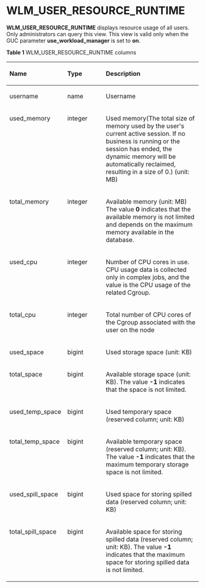 # WLM\_USER\_RESOURCE\_RUNTIME<a name="EN-US_TOPIC_0245374858"></a>

**WLM\_USER\_RESOURCE\_RUNTIME**  displays resource usage of all users. Only administrators can query this view. This view is valid only when the GUC parameter  **use\_workload\_manager**  is set to  **on**.

**Table  1**  WLM\_USER\_RESOURCE\_RUNTIME columns

<a name="en-us_topic_0237122754_en-us_topic_0059778356_t11b74f8fb7cd4bd8b53f72d8a89440c9"></a>
<table><thead align="left"><tr id="en-us_topic_0237122754_en-us_topic_0059778356_r5842d7f7603e497cb22101dfea845472"><th class="cellrowborder" valign="top" width="24.39%" id="mcps1.2.4.1.1"><p id="en-us_topic_0237122754_en-us_topic_0059778356_afad13ad0a32a4f00a617cdc00226c80b"><a name="en-us_topic_0237122754_en-us_topic_0059778356_afad13ad0a32a4f00a617cdc00226c80b"></a><a name="en-us_topic_0237122754_en-us_topic_0059778356_afad13ad0a32a4f00a617cdc00226c80b"></a>Name</p>
</th>
<th class="cellrowborder" valign="top" width="21.16%" id="mcps1.2.4.1.2"><p id="en-us_topic_0237122754_en-us_topic_0059778356_abf389d4d152b452d832a966b9c967aec"><a name="en-us_topic_0237122754_en-us_topic_0059778356_abf389d4d152b452d832a966b9c967aec"></a><a name="en-us_topic_0237122754_en-us_topic_0059778356_abf389d4d152b452d832a966b9c967aec"></a>Type</p>
</th>
<th class="cellrowborder" valign="top" width="54.449999999999996%" id="mcps1.2.4.1.3"><p id="en-us_topic_0237122754_en-us_topic_0059778356_aad914caab8464d5fb8e871ea9f9db721"><a name="en-us_topic_0237122754_en-us_topic_0059778356_aad914caab8464d5fb8e871ea9f9db721"></a><a name="en-us_topic_0237122754_en-us_topic_0059778356_aad914caab8464d5fb8e871ea9f9db721"></a>Description</p>
</th>
</tr>
</thead>
<tbody><tr id="en-us_topic_0237122754_en-us_topic_0059778356_r3fa5c62a2b324f449e54f1c1a7df2de8"><td class="cellrowborder" valign="top" width="24.39%" headers="mcps1.2.4.1.1 "><p id="en-us_topic_0237122754_p10103102071217"><a name="en-us_topic_0237122754_p10103102071217"></a><a name="en-us_topic_0237122754_p10103102071217"></a>username</p>
</td>
<td class="cellrowborder" valign="top" width="21.16%" headers="mcps1.2.4.1.2 "><p id="en-us_topic_0237122754_p04241417123"><a name="en-us_topic_0237122754_p04241417123"></a><a name="en-us_topic_0237122754_p04241417123"></a>name</p>
</td>
<td class="cellrowborder" valign="top" width="54.449999999999996%" headers="mcps1.2.4.1.3 "><p id="en-us_topic_0237122754_p639181441214"><a name="en-us_topic_0237122754_p639181441214"></a><a name="en-us_topic_0237122754_p639181441214"></a>Username</p>
</td>
</tr>
<tr id="en-us_topic_0237122754_en-us_topic_0059778356_rf38881ac52a945d6944ba0502b0e83c4"><td class="cellrowborder" valign="top" width="24.39%" headers="mcps1.2.4.1.1 "><p id="en-us_topic_0237122754_p1110652110121"><a name="en-us_topic_0237122754_p1110652110121"></a><a name="en-us_topic_0237122754_p1110652110121"></a>used_memory</p>
</td>
<td class="cellrowborder" valign="top" width="21.16%" headers="mcps1.2.4.1.2 "><p id="en-us_topic_0237122754_p193412140122"><a name="en-us_topic_0237122754_p193412140122"></a><a name="en-us_topic_0237122754_p193412140122"></a>integer</p>
</td>
<td class="cellrowborder" valign="top" width="54.449999999999996%" headers="mcps1.2.4.1.3 "><p id="en-us_topic_0237122754_p1230151411213"><a name="en-us_topic_0237122754_p1230151411213"></a><a name="en-us_topic_0237122754_p1230151411213"></a>Used memory(The total size of memory used by the user's current active session. If no business is running or the session has ended, the dynamic memory will be automatically reclaimed, resulting in a size of 0.) (unit: MB)</p>
</td>
</tr>
<tr id="en-us_topic_0237122754_en-us_topic_0059778356_rdeb045b57c5440c6876aa5e1fddf3793"><td class="cellrowborder" valign="top" width="24.39%" headers="mcps1.2.4.1.1 "><p id="en-us_topic_0237122754_p1275719218122"><a name="en-us_topic_0237122754_p1275719218122"></a><a name="en-us_topic_0237122754_p1275719218122"></a>total_memory</p>
</td>
<td class="cellrowborder" valign="top" width="21.16%" headers="mcps1.2.4.1.2 "><p id="en-us_topic_0237122754_p226191461218"><a name="en-us_topic_0237122754_p226191461218"></a><a name="en-us_topic_0237122754_p226191461218"></a>integer</p>
</td>
<td class="cellrowborder" valign="top" width="54.449999999999996%" headers="mcps1.2.4.1.3 "><p id="en-us_topic_0237122754_p62251431218"><a name="en-us_topic_0237122754_p62251431218"></a><a name="en-us_topic_0237122754_p62251431218"></a>Available memory (unit: MB) The value <strong id="en-us_topic_0237122754_b9574121913718"><a name="en-us_topic_0237122754_b9574121913718"></a><a name="en-us_topic_0237122754_b9574121913718"></a>0</strong> indicates that the available memory is not limited and depends on the maximum memory available in the database.</p>
</td>
</tr>
<tr id="en-us_topic_0237122754_row0970538191711"><td class="cellrowborder" valign="top" width="24.39%" headers="mcps1.2.4.1.1 "><p id="en-us_topic_0237122754_p9971538191717"><a name="en-us_topic_0237122754_p9971538191717"></a><a name="en-us_topic_0237122754_p9971538191717"></a>used_cpu</p>
</td>
<td class="cellrowborder" valign="top" width="21.16%" headers="mcps1.2.4.1.2 "><p id="en-us_topic_0237122754_p797217389175"><a name="en-us_topic_0237122754_p797217389175"></a><a name="en-us_topic_0237122754_p797217389175"></a>integer</p>
</td>
<td class="cellrowborder" valign="top" width="54.449999999999996%" headers="mcps1.2.4.1.3 "><p id="en-us_topic_0237122754_p397263812176"><a name="en-us_topic_0237122754_p397263812176"></a><a name="en-us_topic_0237122754_p397263812176"></a>Number of CPU cores in use. CPU usage data is collected only in complex jobs, and the value is the CPU usage of the related Cgroup.</p>
</td>
</tr>
<tr id="en-us_topic_0237122754_row64614276180"><td class="cellrowborder" valign="top" width="24.39%" headers="mcps1.2.4.1.1 "><p id="en-us_topic_0237122754_p12894125171811"><a name="en-us_topic_0237122754_p12894125171811"></a><a name="en-us_topic_0237122754_p12894125171811"></a>total_cpu</p>
</td>
<td class="cellrowborder" valign="top" width="21.16%" headers="mcps1.2.4.1.2 "><p id="en-us_topic_0237122754_p10894225181817"><a name="en-us_topic_0237122754_p10894225181817"></a><a name="en-us_topic_0237122754_p10894225181817"></a>integer</p>
</td>
<td class="cellrowborder" valign="top" width="54.449999999999996%" headers="mcps1.2.4.1.3 "><p id="en-us_topic_0237122754_p188951125151817"><a name="en-us_topic_0237122754_p188951125151817"></a><a name="en-us_topic_0237122754_p188951125151817"></a>Total number of CPU cores of the Cgroup associated with the user on the node</p>
</td>
</tr>
<tr id="en-us_topic_0237122754_row10451327201810"><td class="cellrowborder" valign="top" width="24.39%" headers="mcps1.2.4.1.1 "><p id="en-us_topic_0237122754_p1689592518180"><a name="en-us_topic_0237122754_p1689592518180"></a><a name="en-us_topic_0237122754_p1689592518180"></a>used_space</p>
</td>
<td class="cellrowborder" valign="top" width="21.16%" headers="mcps1.2.4.1.2 "><p id="en-us_topic_0237122754_p12895425161810"><a name="en-us_topic_0237122754_p12895425161810"></a><a name="en-us_topic_0237122754_p12895425161810"></a>bigint</p>
</td>
<td class="cellrowborder" valign="top" width="54.449999999999996%" headers="mcps1.2.4.1.3 "><p id="en-us_topic_0237122754_p489502517187"><a name="en-us_topic_0237122754_p489502517187"></a><a name="en-us_topic_0237122754_p489502517187"></a>Used storage space (unit: KB)</p>
</td>
</tr>
<tr id="en-us_topic_0237122754_row134412731818"><td class="cellrowborder" valign="top" width="24.39%" headers="mcps1.2.4.1.1 "><p id="en-us_topic_0237122754_p1089592520188"><a name="en-us_topic_0237122754_p1089592520188"></a><a name="en-us_topic_0237122754_p1089592520188"></a>total_space</p>
</td>
<td class="cellrowborder" valign="top" width="21.16%" headers="mcps1.2.4.1.2 "><p id="en-us_topic_0237122754_p14895192581819"><a name="en-us_topic_0237122754_p14895192581819"></a><a name="en-us_topic_0237122754_p14895192581819"></a>bigint</p>
</td>
<td class="cellrowborder" valign="top" width="54.449999999999996%" headers="mcps1.2.4.1.3 "><p id="en-us_topic_0237122754_p13895112513181"><a name="en-us_topic_0237122754_p13895112513181"></a><a name="en-us_topic_0237122754_p13895112513181"></a>Available storage space (unit: KB). The value <strong id="en-us_topic_0237122754_b44001157876"><a name="en-us_topic_0237122754_b44001157876"></a><a name="en-us_topic_0237122754_b44001157876"></a>-1</strong> indicates that the space is not limited.</p>
</td>
</tr>
<tr id="en-us_topic_0237122754_row366033117515"><td class="cellrowborder" valign="top" width="24.39%" headers="mcps1.2.4.1.1 "><p id="en-us_topic_0237122754_p126615311854"><a name="en-us_topic_0237122754_p126615311854"></a><a name="en-us_topic_0237122754_p126615311854"></a>used_temp_space</p>
</td>
<td class="cellrowborder" valign="top" width="21.16%" headers="mcps1.2.4.1.2 "><p id="en-us_topic_0237122754_p266113118514"><a name="en-us_topic_0237122754_p266113118514"></a><a name="en-us_topic_0237122754_p266113118514"></a>bigint</p>
</td>
<td class="cellrowborder" valign="top" width="54.449999999999996%" headers="mcps1.2.4.1.3 "><p id="en-us_topic_0237122754_p1618419541472"><a name="en-us_topic_0237122754_p1618419541472"></a><a name="en-us_topic_0237122754_p1618419541472"></a>Used temporary space (reserved column; unit: KB)</p>
</td>
</tr>
<tr id="en-us_topic_0237122754_row197631736455"><td class="cellrowborder" valign="top" width="24.39%" headers="mcps1.2.4.1.1 "><p id="en-us_topic_0237122754_p147630366520"><a name="en-us_topic_0237122754_p147630366520"></a><a name="en-us_topic_0237122754_p147630366520"></a>total_temp_space</p>
</td>
<td class="cellrowborder" valign="top" width="21.16%" headers="mcps1.2.4.1.2 "><p id="en-us_topic_0237122754_p17636361954"><a name="en-us_topic_0237122754_p17636361954"></a><a name="en-us_topic_0237122754_p17636361954"></a>bigint</p>
</td>
<td class="cellrowborder" valign="top" width="54.449999999999996%" headers="mcps1.2.4.1.3 "><p id="en-us_topic_0237122754_p4662418811"><a name="en-us_topic_0237122754_p4662418811"></a><a name="en-us_topic_0237122754_p4662418811"></a>Available temporary space (reserved column; unit: KB). The value <strong id="en-us_topic_0237122754_b629154831014"><a name="en-us_topic_0237122754_b629154831014"></a><a name="en-us_topic_0237122754_b629154831014"></a>-1</strong> indicates that the maximum temporary storage space is not limited.</p>
</td>
</tr>
<tr id="en-us_topic_0237122754_row158024426515"><td class="cellrowborder" valign="top" width="24.39%" headers="mcps1.2.4.1.1 "><p id="en-us_topic_0237122754_p38038421450"><a name="en-us_topic_0237122754_p38038421450"></a><a name="en-us_topic_0237122754_p38038421450"></a>used_spill_space</p>
</td>
<td class="cellrowborder" valign="top" width="21.16%" headers="mcps1.2.4.1.2 "><p id="en-us_topic_0237122754_p208031342653"><a name="en-us_topic_0237122754_p208031342653"></a><a name="en-us_topic_0237122754_p208031342653"></a>bigint</p>
</td>
<td class="cellrowborder" valign="top" width="54.449999999999996%" headers="mcps1.2.4.1.3 "><p id="en-us_topic_0237122754_p16491541192818"><a name="en-us_topic_0237122754_p16491541192818"></a><a name="en-us_topic_0237122754_p16491541192818"></a>Used space for storing spilled data (reserved column; unit: KB)</p>
</td>
</tr>
<tr id="en-us_topic_0237122754_row151641471652"><td class="cellrowborder" valign="top" width="24.39%" headers="mcps1.2.4.1.1 "><p id="en-us_topic_0237122754_p416464713516"><a name="en-us_topic_0237122754_p416464713516"></a><a name="en-us_topic_0237122754_p416464713516"></a>total_spill_space</p>
</td>
<td class="cellrowborder" valign="top" width="21.16%" headers="mcps1.2.4.1.2 "><p id="en-us_topic_0237122754_p19164047150"><a name="en-us_topic_0237122754_p19164047150"></a><a name="en-us_topic_0237122754_p19164047150"></a>bigint</p>
</td>
<td class="cellrowborder" valign="top" width="54.449999999999996%" headers="mcps1.2.4.1.3 "><p id="en-us_topic_0237122754_p95452026810"><a name="en-us_topic_0237122754_p95452026810"></a><a name="en-us_topic_0237122754_p95452026810"></a>Available space for storing spilled data (reserved column; unit: KB). The value <strong id="en-us_topic_0237122754_b19305201216113"><a name="en-us_topic_0237122754_b19305201216113"></a><a name="en-us_topic_0237122754_b19305201216113"></a>-1</strong> indicates that the maximum space for storing spilled data is not limited.</p>
</td>
</tr>
</tbody>
</table>

